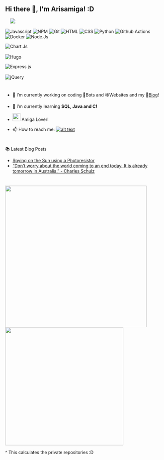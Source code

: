 ## Hi there 👋, I'm Arisamiga! :D

&nbsp;&nbsp;&nbsp; <img src="https://i.imgur.com/usxXcd9.gif">

![Javascript](https://img.shields.io/badge/-Javascript-f0db4f?logo=javascript&logoColor=white) 
![NPM](https://img.shields.io/badge/-NPM-CB3837?logo=npm&logoColor=white)
![Git](https://img.shields.io/badge/-Git-F05032?logo=git&logoColor=white)
![HTML](https://img.shields.io/badge/-HTML5-f06529?logo=html5&logoColor=white) 
![CSS](https://img.shields.io/badge/CSS3-1572B6?logo=css3&logoColor=white) 
![Python](https://img.shields.io/badge/-Python-4B8BBE?logo=python&logoColor=white) 
![Github Actions](https://img.shields.io/badge/-Github_Actions-2088FF?logo=github-actions&logoColor=white)
![Docker](https://img.shields.io/badge/-Docker-46a2f1?logo=docker&logoColor=white) 
![Node.Js](https://img.shields.io/badge/Node.js-43853D?logo=node.js&logoColor=white)

![Chart.Js](https://img.shields.io/badge/chart.js-F5788D.svg?logo=chart.js&logoColor=white) &nbsp;&nbsp;&nbsp;&nbsp;&nbsp;&nbsp;&nbsp;&nbsp;&nbsp;&nbsp;&nbsp;&nbsp;&nbsp;&nbsp;&nbsp;&nbsp;&nbsp;&nbsp;&nbsp;&nbsp;&nbsp;&nbsp;&nbsp;&nbsp;&nbsp;&nbsp;&nbsp;&nbsp;&nbsp;&nbsp;&nbsp;&nbsp;&nbsp;&nbsp;&nbsp;&nbsp;&nbsp;&nbsp;&nbsp;&nbsp;&nbsp;&nbsp;&nbsp;&nbsp;&nbsp;&nbsp;&nbsp;&nbsp;&nbsp;&nbsp;&nbsp;&nbsp;&nbsp;&nbsp;&nbsp;&nbsp;&nbsp;&nbsp;&nbsp;&nbsp;&nbsp;&nbsp;&nbsp;&nbsp;&nbsp;&nbsp;&nbsp;&nbsp;&nbsp;&nbsp;&nbsp;&nbsp;&nbsp;&nbsp;&nbsp;&nbsp;&nbsp;&nbsp;&nbsp;&nbsp;&nbsp;&nbsp;&nbsp;&nbsp;&nbsp;&nbsp;&nbsp;&nbsp;&nbsp;&nbsp;&nbsp;&nbsp;&nbsp;&nbsp;&nbsp;&nbsp;&nbsp;&nbsp;&nbsp;&nbsp;&nbsp;&nbsp;&nbsp;&nbsp;&nbsp;&nbsp;&nbsp;&nbsp;&nbsp;&nbsp;&nbsp;&nbsp;&nbsp;&nbsp;&nbsp;&nbsp;&nbsp;&nbsp;&nbsp;&nbsp;&nbsp;&nbsp; 
![Hugo](https://img.shields.io/badge/Hugo-black.svg?logo=Hugo)

![Express.js](https://img.shields.io/badge/express.js-%23404d59.svg?logo=express&logoColor=%2361DAFB) 
&nbsp;&nbsp;&nbsp;&nbsp;&nbsp;&nbsp;&nbsp;&nbsp;&nbsp;&nbsp;&nbsp;&nbsp;&nbsp;&nbsp;&nbsp;&nbsp;&nbsp;&nbsp;&nbsp;&nbsp;&nbsp;&nbsp;&nbsp;&nbsp;&nbsp;&nbsp;&nbsp;&nbsp;&nbsp;&nbsp;&nbsp;&nbsp;&nbsp;&nbsp;&nbsp;&nbsp;&nbsp;&nbsp;&nbsp;&nbsp;&nbsp;&nbsp;&nbsp;&nbsp;&nbsp;&nbsp;&nbsp;&nbsp;&nbsp;&nbsp;&nbsp;&nbsp;&nbsp;&nbsp;&nbsp;&nbsp;&nbsp;&nbsp;&nbsp;&nbsp;&nbsp;&nbsp;&nbsp;&nbsp;&nbsp;&nbsp;&nbsp;&nbsp;&nbsp;&nbsp;&nbsp;&nbsp;&nbsp;&nbsp;&nbsp;&nbsp;&nbsp;&nbsp;&nbsp;&nbsp;&nbsp;&nbsp;&nbsp;&nbsp;&nbsp;&nbsp;&nbsp;&nbsp;&nbsp;&nbsp;&nbsp;&nbsp;&nbsp;&nbsp;&nbsp;&nbsp;&nbsp;&nbsp;&nbsp;&nbsp;&nbsp;&nbsp;&nbsp;&nbsp;&nbsp;&nbsp;&nbsp;&nbsp;&nbsp;&nbsp;&nbsp;&nbsp;&nbsp;&nbsp;&nbsp;&nbsp;&nbsp; 
![jQuery](https://img.shields.io/badge/jquery-%230769AD.svg?logo=jquery&logoColor=white)

[1.2]: http://i.imgur.com/wWzX9uB.png (Twitter)

[1]: https://twitter.com/arisamiga_
#
- 🔭 I’m currently working on coding 🤖Bots and 🕸️Websites and my 📝[Blog](https://blog.arisamiga.rocks/)!

- 🌱 I’m currently learning **SQL, Java and C!**

-  <img src="https://i.imgur.com/9NhAizF.gif" width="25" height="25"> Amiga Lover!

- 📫 How to reach me: [![alt text][1.2]][1]

#
📚  Latest Blog Posts

<!-- BLOG-POST-LIST:START -->
- [Spying on the Sun using a Photoresistor](https://blog.arisamiga.rocks/post/spyingonsun/)
- [“Don’t worry about the world coming to an end today. It is already tomorrow in Australia.” - Charles Schulz](https://blog.arisamiga.rocks/post/quote15/)
<!-- BLOG-POST-LIST:END -->

#

<img src="https://arisamigastats.vercel.app/api?username=Arisamiga" width=455></img>
<img src="https://arisamigastats.vercel.app/api/top-langs?username=Arisamiga&show_icons=true&layout=compact" width=380></img>

^ This calculates the private repositories :D
